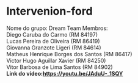 # Intervenion-ford
Nome do grupo: Dream Team
Membros:<br/>
Diego Caruba do Carmo (RM 84197)<br/>
Lucas Pereira de Oliveira (RM 86419)<br/>
Giovanna Granzote Ligeri (RM 84614)<br/>
Matheus Henrique Borges dos Santos (RM 86417)<br/>
Victor Hugo Aguillar Xavier (RM 84250)<br/>
Vitor Barbosa de Lima Santos (RM 84902)<br/>
<b>Link do vídeo:<b>https://youtu.be/JAduU-_1SQY
